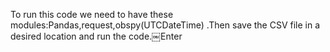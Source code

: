 To run this code we need to have these modules:Pandas,request,obspy(UTCDateTime) .Then save the CSV file in a desired location and run the code.￼Enter
